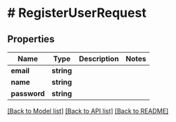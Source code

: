 # # RegisterUserRequest

## Properties

Name | Type | Description | Notes
------------ | ------------- | ------------- | -------------
**email** | **string** |  |
**name** | **string** |  |
**password** | **string** |  |

[[Back to Model list]](../../README.md#models) [[Back to API list]](../../README.md#endpoints) [[Back to README]](../../README.md)
